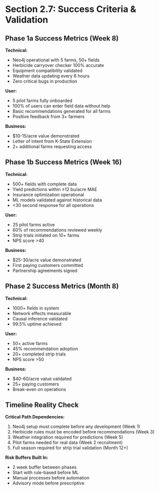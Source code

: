 # Section 2.7: Success Criteria & Validation

## Phase 1a Success Metrics (Week 8)
**Technical:**
- Neo4j operational with 5 farms, 50+ fields
- Herbicide carryover checker 100% accurate
- Equipment compatibility validated
- Weather data updating every 6 hours
- Zero critical bugs in production

**User:**
- 5 pilot farms fully onboarded
- 100% of users can enter field data without help
- Basic recommendations generated for all farms
- Positive feedback from 3+ farmers

**Business:**
- $10-15/acre value demonstrated
- Letter of intent from K-State Extension
- 2+ additional farms requesting access

## Phase 1b Success Metrics (Week 16)
**Technical:**
- 500+ fields with complete data
- Yield predictions within ±12 bu/acre MAE
- Insurance optimization operational
- ML models validated against historical data
- <30 second response for all operations

**User:**
- 25 pilot farms active
- 60% of recommendations reviewed weekly
- Strip trials initiated on 10+ farms
- NPS score >40

**Business:**
- $25-30/acre value demonstrated
- First paying customers committed
- Partnership agreements signed

## Phase 2 Success Metrics (Month 8)
**Technical:**
- 1000+ fields in system
- Network effects measurable
- Causal inference validated
- 99.5% uptime achieved

**User:**
- 50+ active farms
- 45% recommendation adoption
- 20+ completed strip trials
- NPS score >50

**Business:**
- $40-60/acre value validated
- 25+ paying customers
- Break-even on operations

## Timeline Reality Check

**Critical Path Dependencies:**
1. Neo4j setup must complete before any development (Week 1)
2. Herbicide rules must be encoded before recommendations (Week 3)
3. Weather integration required for predictions (Week 5)
4. Pilot farms needed for real data (Week 2 recruitment)
5. Full season required for strip trial validation (Month 12+)

**Risk Buffers Built In:**
- 2 week buffer between phases
- Start with rule-based before ML
- Manual processes before automation
- Advisory mode before prescriptive
